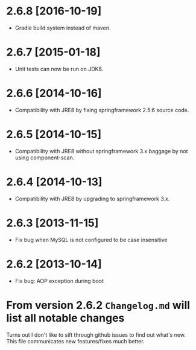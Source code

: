 # 2.6.8 [2016-10-19]
 * Gradle build system instead of maven.

# 2.6.7 [2015-01-18]
 * Unit tests can now be run on JDK8.

# 2.6.6 [2014-10-16]
 * Compatibility with JRE8 by fixing springframework 2.5.6 source code.

# 2.6.5 [2014-10-15]
 * Compatibility with JRE8 without springframework 3.x baggage by not using component-scan.

# 2.6.4 [2014-10-13]
 * Compatibility with JRE8 by upgrading to springframework 3.x.

# 2.6.3 [2013-11-15]
 * Fix bug when MySQL is not configured to be case insensitive

# 2.6.2 [2013-10-14]
 * Fix bug: AOP exception during boot

# From version 2.6.2 `Changelog.md` will list all notable changes
Turns out I don't like to sift through github issues to find out what's new.
This file communicates new features/fixes much better.
